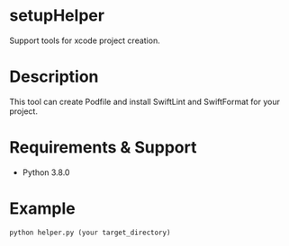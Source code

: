 # setupHelper
Support tools for xcode project creation.

# Description
This tool can create Podfile and install SwiftLint and SwiftFormat for your project.

# Requirements & Support
- Python 3.8.0

# Example
```
python helper.py (your target_directory)
```

